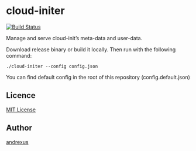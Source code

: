 # cloud-initer

[![Build Status](https://travis-ci.org/andrexus/cloud-initer.svg?branch=master)](https://travis-ci.org/andrexus/cloud-initer)

Manage and serve cloud-init’s meta-data and user-data.

Download release binary or build it locally.
Then run with the following command:

```
./cloud-initer --config config.json 
```
You can find default config in the root of this repository (config.default.json)

## Licence

[MIT License](https://raw.githubusercontent.com/andrexus/terraform-provider-goarubacloud/master/LICENSE.txt)

## Author

[andrexus](https://github.com/andrexus)
